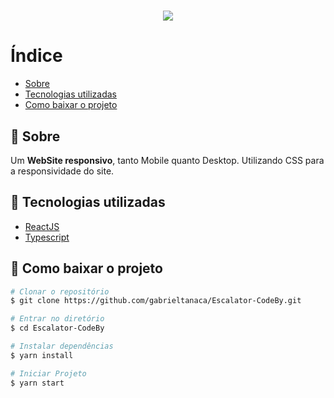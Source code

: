 <h1 align="center">
    <img src="public/Icon.svg">
</h1>

# Índice

- [Sobre](#-sobre)
- [Tecnologias utilizadas](#-tecnologias-utilizadas)
- [Como baixar o projeto](#-como-baixar-o-projeto)

## 📑 Sobre

Um **WebSite responsivo**, tanto Mobile quanto Desktop. Utilizando CSS para a responsividade do site.

## 💾 Tecnologias utilizadas

- [ReactJS](https://pt-br.reactjs.org/)
- [Typescript](https://www.typescriptlang.org/)

## 📁 Como baixar o projeto

```bash
# Clonar o repositório
$ git clone https://github.com/gabrieltanaca/Escalator-CodeBy.git

# Entrar no diretório
$ cd Escalator-CodeBy

# Instalar dependências
$ yarn install

# Iniciar Projeto
$ yarn start

```
